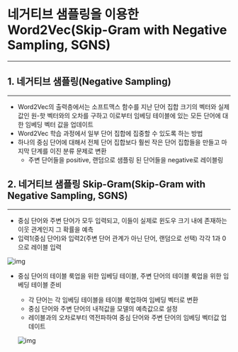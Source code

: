 # 네거티브 샘플링을 이용한 Word2Vec(Skip-Gram with Negative Sampling, SGNS)

<hr>



## 1. 네거티브 샘플링(Negative Sampling)

<hr>

- Word2Vec의 출력층에서는 소프트맥스 함수를 지난 단어 집합 크기의 벡터와 실제값인 원-핫 벡터와의 오차를 구하고 이로부터 임베딩 테이블에 있는 모든 단어에 대한 임베딩 벡터 값을 업데이트
- Word2Vec 학습 과정에서 일부 단어 집합에 집중할 수 있도록 하는 방법
- 하나의 중심 단어에 대해서 전체 단어 집합보다 훨씬 작은 단어 집합들을 만들고 마지막 단계를 이진 분류 문제로 변환
  - 주변 단어들을 positive, 랜덤으로 샘플링 된 단어들을 negative로 레이블링



## 2. 네거티브 샘플링 Skip-Gram(Skip-Gram with Negative Sampling, SGNS)

<hr>

- 중심 단어와 주변 단어가 모두 입력되고, 이들이 실제로 윈도우 크기 내에 존재하는 이웃 관계인지 그 확률을 예측
- 입력1(중심 단어)와 입력2(주변 단어 관계가 아닌 단어, 랜덤으로 선택) 각각 1과 0으로 레이블 입력

![img](https://wikidocs.net/images/page/69141/%EA%B7%B8%EB%A6%BC4.PNG)

- 중심 단어의 테이블 룩업을 위한 임베딩 테이블, 주변 단어의 테이블 룩업을 위한 임베딩 테이블 준비

  - 각 단어는 각 임베딩 테이블을 테이블 룩업하여 임베딩 벡터로 변환
  - 중심 단어와 주변 단어의 내적값을 모델의 예측값으로 설정
  - 레이블과의 오차로부터 역전파하여 중심 단어와 주변 단어의 임베딩 벡터값 업데이트

  ![img](https://wikidocs.net/images/page/69141/%EA%B7%B8%EB%A6%BC7.PNG)